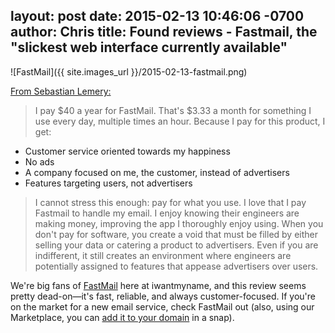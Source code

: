 layout: post
date: 2015-02-13 10:46:06 -0700
author: Chris
title: Found reviews - Fastmail, the "slickest web interface currently available"
----

<!-- excerpt -->

![FastMail]({{ site.images_url }}/2015-02-13-fastmail.png)

[From Sebastian Lemery:](http://lemery.io/review-fastmail)

>I pay $40 a year for FastMail. That's $3.33 a month for something I use every day, multiple times an hour. Because I pay for this product, I get:
> 
+ Customer service oriented towards my happiness
+ No ads
+ A company focused on me, the customer, instead of advertisers
+ Features targeting users, not advertisers
> 
> I cannot stress this enough: pay for what you use. I love that I pay Fastmail to handle my email. I enjoy knowing their engineers are making money, improving the app I thoroughly enjoy using. When you don't pay for software, you create a void that must be filled by either selling your data or catering a product to advertisers. Even if you are indifferent, it still creates an environment where engineers are potentially assigned to features that appease advertisers over users.

<!-- /excerpt -->

We're big fans of [FastMail](https://www.fastmail.com) here at iwantmyname, and this review seems pretty dead-on—it's fast, reliable, and always customer-focused. If you're on the market for a new email service, check FastMail out (also, using our Marketplace, you can [add it to your domain](https://iwantmyname.com/services/hosted-email/fastmail-mail-hosting-own-domain) in a snap). 